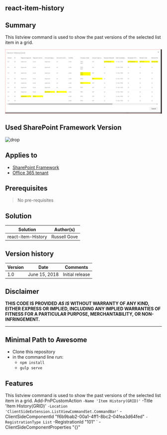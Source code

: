 ## react-item-history

## Summary
This listview command is used to show the past versions of the selected list item in a grid.

![Item History](./Capture.PNG)

## Used SharePoint Framework Version 
![drop](https://img.shields.io/badge/version-GA-green.svg)

## Applies to

* [SharePoint Framework](https:/dev.office.com/sharepoint)
* [Office 365 tenant](https://dev.office.com/sharepoint/docs/spfx/set-up-your-development-environment)

## Prerequisites
 
> No pre-requisites

## Solution

Solution|Author(s)
--------|---------
react-item-History|Russell Gove


## Version history

Version|Date|Comments
-------|----|--------
1.0|June 15, 2018|Initial release

## Disclaimer
**THIS CODE IS PROVIDED *AS IS* WITHOUT WARRANTY OF ANY KIND, EITHER EXPRESS OR IMPLIED, INCLUDING ANY IMPLIED WARRANTIES OF FITNESS FOR A PARTICULAR PURPOSE, MERCHANTABILITY, OR NON-INFRINGEMENT.**

---

## Minimal Path to Awesome

- Clone this repository
- in the command line run:
  - `npm install`
  - `gulp serve`

## Features
This listview command is used to show the past versions of the selected list item in a grid.
Add-PnPCustomAction `
    -Name 'Item History(GRID)' `
    -Title 'Item History(GRID)' `
    -Location 'ClientSideExtension.ListViewCommandSet.CommandBar' `
    -ClientSideComponentId "f6b9bab2-00a1-4ff1-8bc2-04fea3d64fed"  `
    -RegistrationType List `
    -RegistrationId "101" `
    -ClientSideComponentProperties "{}"

